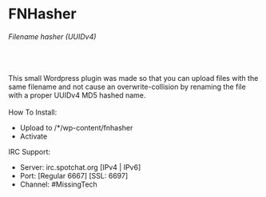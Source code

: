 # FNHasher
###### Filename hasher (UUIDv4)
<br /><br />
This small Wordpress plugin was made so that you can upload files with the same filename and not cause an overwrite-collision by renaming the file with a proper UUIDv4 MD5 hashed name.
<br /><br />
How To Install:<br />
- Upload to /*/wp-content/fnhasher
- Activate

IRC Support:<br />
- Server: irc.spotchat.org [IPv4 | IPv6]
- Port: [Regular 6667] [SSL: 6697]
- Channel: #MissingTech